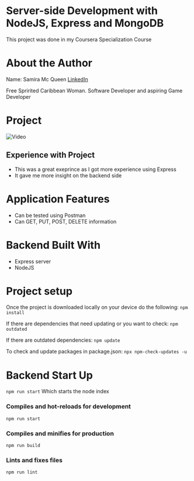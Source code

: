 # Server-side Development with NodeJS, Express and MongoDB

This project was done in my Coursera Specialization Course

# About the Author

Name: Samira Mc Queen
[LinkedIn](https://www.linkedin.com/in/samira-mc-queen-1882431a7/)

Free Spririted Caribbean Woman.
Software Developer and aspiring Game Developer

# Project 

![Video](./src/assets/images/angular.gif)

## Experience with Project

- This was a great exeprince as I got more experience using Express
- It gave me more insight on the backend side

# Application Features

- Can be tested using Postman
- Can GET, PUT, POST, DELETE information

# Backend Built With

- Express server
- NodeJS

# Project setup

Once the project is downloaded locally on your device do the following:
`
npm install
`

If there are dependencies that need updating or you want to check:
`
npm outdated
`

If there are outdated dependencies:
`
npm update
`

To check and update packages in package.json:
`
npx npm-check-updates -u
`

# Backend Start Up

`
npm run start
` 
Which starts the node index

### Compiles and hot-reloads for development

`
npm run start
`

### Compiles and minifies for production

`
npm run build
`

### Lints and fixes files
`
npm run lint
`
